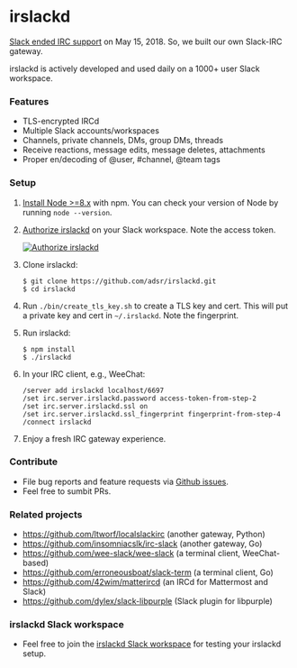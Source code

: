 # irslackd

[Slack ended IRC support][0] on May 15, 2018. So, we built our own Slack-IRC
gateway.

irslackd is actively developed and used daily on a 1000+ user Slack workspace.

### Features

* TLS-encrypted IRCd
* Multiple Slack accounts/workspaces
* Channels, private channels, DMs, group DMs, threads
* Receive reactions, message edits, message deletes, attachments
* Proper en/decoding of @user, #channel, @team tags

### Setup

1. [Install Node >=8.x][1] with npm. You can check your version of Node by running `node --version`.

2. [Authorize irslackd][2] on your Slack workspace. Note the access token.
   
   [![Authorize irslackd](https://platform.slack-edge.com/img/add_to_slack.png)][2]

3. Clone irslackd:
    ```
    $ git clone https://github.com/adsr/irslackd.git
    $ cd irslackd
    ```

4. Run `./bin/create_tls_key.sh` to create a TLS key and cert. This will put
   a private key and cert in `~/.irslackd`. Note the fingerprint.

5. Run irslackd:
    ```
    $ npm install
    $ ./irslackd
    ```

6. In your IRC client, e.g., WeeChat:
    ```
    /server add irslackd localhost/6697
    /set irc.server.irslackd.password access-token-from-step-2
    /set irc.server.irslackd.ssl on
    /set irc.server.irslackd.ssl_fingerprint fingerprint-from-step-4
    /connect irslackd
    ```

7. Enjoy a fresh IRC gateway experience.

### Contribute

* File bug reports and feature requests via [Github issues][3].
* Feel free to sumbit PRs.

### Related projects

* https://github.com/ltworf/localslackirc (another gateway, Python)
* https://github.com/insomniacslk/irc-slack (another gateway, Go)
* https://github.com/wee-slack/wee-slack (a terminal client, WeeChat-based)
* https://github.com/erroneousboat/slack-term (a terminal client, Go)
* https://github.com/42wim/matterircd (an IRCd for Mattermost and Slack)
* https://github.com/dylex/slack-libpurple (Slack plugin for libpurple)

### irslackd Slack workspace

* Feel free to join the [irslackd Slack workspace][4] for testing your
  irslackd setup.

[0]: https://my.slack.com/account/gateways
[1]: https://nodejs.org/
[2]: https://slack.com/oauth/authorize?client_id=2151705565.329118621748&scope=client
[3]: https://github.com/adsr/irslackd/issues
[4]: https://join.slack.com/t/irslackd/shared_invite/enQtMzYzNzk3MTQwOTE0LWI0ZmZmZjZmNzZkMWM1Y2UwMGU2MzUxODg4OTZkYmNmN2VjNjRiZmVlZDRmZGM1ZTMzM2YwYzZhODBkY2QxM2Q
